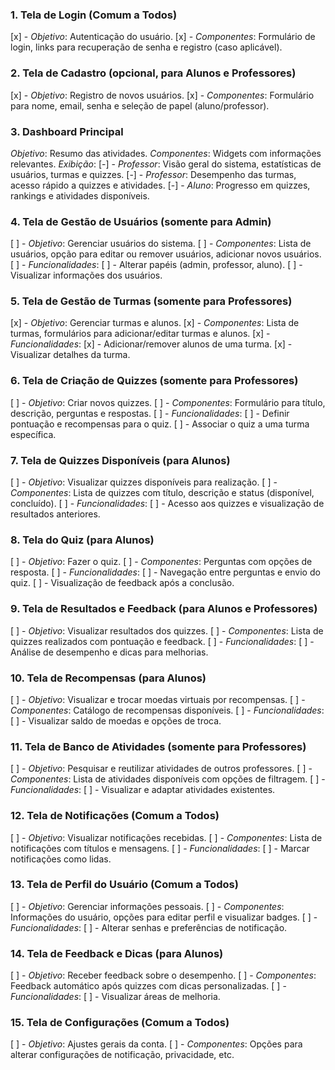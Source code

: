 ### 1. Tela de Login (Comum a Todos)

[x] - _Objetivo_: Autenticação do usuário.
[x] - _Componentes_: Formulário de login, links para recuperação de senha e registro (caso aplicável).

### 2. Tela de Cadastro (opcional, para Alunos e Professores)

[x] - _Objetivo_: Registro de novos usuários.
[x] - _Componentes_: Formulário para nome, email, senha e seleção de papel (aluno/professor).

### 3. Dashboard Principal

_Objetivo_: Resumo das atividades.
_Componentes_: Widgets com informações relevantes.
_Exibição_:
[-] - _Professor_: Visão geral do sistema, estatísticas de usuários, turmas e quizzes.
[-] - _Professor_: Desempenho das turmas, acesso rápido a quizzes e atividades.
[-] - _Aluno_: Progresso em quizzes, rankings e atividades disponíveis.

### 4. Tela de Gestão de Usuários (somente para Admin)

[ ] - _Objetivo_: Gerenciar usuários do sistema.
[ ] - _Componentes_: Lista de usuários, opção para editar ou remover usuários, adicionar novos usuários.
[ ] - _Funcionalidades_:
[ ] - Alterar papéis (admin, professor, aluno).
[ ] - Visualizar informações dos usuários.

### 5. Tela de Gestão de Turmas (somente para Professores)

[x] - _Objetivo_: Gerenciar turmas e alunos.
[x] - _Componentes_: Lista de turmas, formulários para adicionar/editar turmas e alunos.
[x] - _Funcionalidades_:
[x] - Adicionar/remover alunos de uma turma.
[x] - Visualizar detalhes da turma.

### 6. Tela de Criação de Quizzes (somente para Professores)

[ ] - _Objetivo_: Criar novos quizzes.
[ ] - _Componentes_: Formulário para título, descrição, perguntas e respostas.
[ ] - _Funcionalidades_:
[ ] - Definir pontuação e recompensas para o quiz.
[ ] - Associar o quiz a uma turma específica.

### 7. Tela de Quizzes Disponíveis (para Alunos)

[ ] - _Objetivo_: Visualizar quizzes disponíveis para realização.
[ ] - _Componentes_: Lista de quizzes com título, descrição e status (disponível, concluído).
[ ] - _Funcionalidades_:
[ ] - Acesso aos quizzes e visualização de resultados anteriores.

### 8. Tela do Quiz (para Alunos)

[ ] - _Objetivo_: Fazer o quiz.
[ ] - _Componentes_: Perguntas com opções de resposta.
[ ] - _Funcionalidades_:
[ ] - Navegação entre perguntas e envio do quiz.
[ ] - Visualização de feedback após a conclusão.

### 9. Tela de Resultados e Feedback (para Alunos e Professores)

[ ] - _Objetivo_: Visualizar resultados dos quizzes.
[ ] - _Componentes_: Lista de quizzes realizados com pontuação e feedback.
[ ] - _Funcionalidades_:
[ ] - Análise de desempenho e dicas para melhorias.

### 10. Tela de Recompensas (para Alunos)

[ ] - _Objetivo_: Visualizar e trocar moedas virtuais por recompensas.
[ ] - _Componentes_: Catálogo de recompensas disponíveis.
[ ] - _Funcionalidades_:
[ ] - Visualizar saldo de moedas e opções de troca.

### 11. Tela de Banco de Atividades (somente para Professores)

[ ] - _Objetivo_: Pesquisar e reutilizar atividades de outros professores.
[ ] - _Componentes_: Lista de atividades disponíveis com opções de filtragem.
[ ] - _Funcionalidades_:
[ ] - Visualizar e adaptar atividades existentes.

### 12. Tela de Notificações (Comum a Todos)

[ ] - _Objetivo_: Visualizar notificações recebidas.
[ ] - _Componentes_: Lista de notificações com títulos e mensagens.
[ ] - _Funcionalidades_:
[ ] - Marcar notificações como lidas.

### 13. Tela de Perfil do Usuário (Comum a Todos)

[ ] - _Objetivo_: Gerenciar informações pessoais.
[ ] - _Componentes_: Informações do usuário, opções para editar perfil e visualizar badges.
[ ] - _Funcionalidades_:
[ ] - Alterar senhas e preferências de notificação.

### 14. Tela de Feedback e Dicas (para Alunos)

[ ] - _Objetivo_: Receber feedback sobre o desempenho.
[ ] - _Componentes_: Feedback automático após quizzes com dicas personalizadas.
[ ] - _Funcionalidades_:
[ ] - Visualizar áreas de melhoria.

### 15. Tela de Configurações (Comum a Todos)

[ ] - _Objetivo_: Ajustes gerais da conta.
[ ] - _Componentes_: Opções para alterar configurações de notificação, privacidade, etc.
